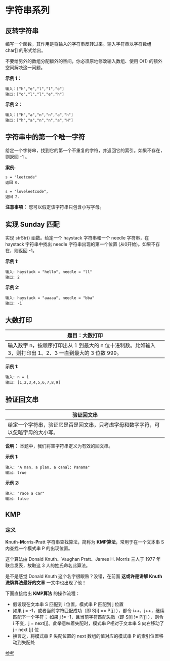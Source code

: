 # 字符串系列



## **反转字符串**

编写一个函数，其作用是将输入的字符串反转过来。输入字符串以字符数组 char[] 的形式给出。

不要给另外的数组分配额外的空间，你必须原地修改输入数组、使用 O(1) 的额外空间解决这一问题。

**示例 1：**

```text
输入：["h","e","l","l","o"]
输出：["o","l","l","e","h"]
```

**示例 2：**

```text
输入：["H","a","n","n","a","h"]
输出：["h","a","n","n","a","H"]
```



## **字符串中的第一个唯一字符**

给定一个字符串，找到它的第一个不重复的字符，并返回它的索引。如果不存在，则返回 -1 。

**案例:**

```text
s = "leetcode"
返回 0.

s = "loveleetcode",
返回 2.  
```

**注意事项：** 您可以假定该字符串只包含小写字母。



## 实现 Sunday 匹配

实现 strStr() 函数。给定一个 haystack 字符串和一个 needle 字符串，在 haystack 字符串中找出 needle 字符串出现的第一个位置 (从0开始)。如果不存在，则返回 -1。

**示例 1:**

```text
输入: haystack = "hello", needle = "ll"
输出: 2
```

**示例 2:**

```text
输入: haystack = "aaaaa", needle = "bba"
输出: -1

```

## 大数打印

| 题目：大数打印                                               |
| ------------------------------------------------------------ |
| 输入数字 n，按顺序打印出从 1 到最大的 n 位十进制数。比如输入 3，则打印出 1、2、3 一直到最大的 3 位数 999。 |

**示例 1:**

```text
输入: n = 1 
输出: [1,2,3,4,5,6,7,8,9]
```

## 验证回文串

| 验证回文串                                                   |
| ------------------------------------------------------------ |
| 给定一个字符串，验证它是否是回文串，只考虑字母和数字字符，可以忽略字母的大小写。 |

**说明：** 本题中，我们将空字符串定义为有效的回文串。



**示例 1:**

```text
输入: "A man, a plan, a canal: Panama"
输出: true
```

**示例 2:**

```text
输入: "race a car"
输出: false
```

## KMP

### 定义

**K**nuth-**M**orris-**P**ratt 字符串查找算法，简称为 **KMP算法**，常用于在一个文本串 S 内查找一个模式串 P 的出现位置。

这个算法由 Donald Knuth、Vaughan Pratt、James H. Morris 三人于 1977 年联合发表，故取这 3 人的姓氏命名此算法。

是不是感觉 Donald Knuth 这个名字很眼熟？没错，在前面 **这或许是讲解 Knuth 洗牌算法最好的文章** 一文中也出现了他！

下面直接给出 **KMP算法** 的操作流程：

- 假设现在文本串 S 匹配到 i 位置，模式串 P 匹配到 j 位置
- 如果 j = -1，或者当前字符匹配成功（即 S[i] == P[j] ），都令 i++，j++，继续匹配下一个字符； 如果 j != -1，且当前字符匹配失败（即 S[i] != P[j] ），则令 i 不变，j = next[j]。此举意味着失配时，模式串 P相对于文本串 S 向右移动了 j - next [j] 位
- 换言之，将模式串 P 失配位置的 next 数组的值对应的模式串 P 的索引位置移动到失配处

[参考](https://zhuanlan.zhihu.com/p/76348091)
